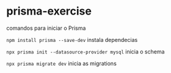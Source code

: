 # prisma-exercise

comandos para iniciar o Prisma

`npm install prisma --save-dev` instala dependecias

`npx prisma init --datasource-provider mysql` inicia o schema

`npx prisma migrate dev` inicia as migrations